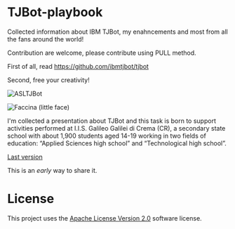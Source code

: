 # TJBot-playbook
Collected information about IBM TJBot, my enahncements and most from all the fans around the world!

Contribution are welcome, please contribute using PULL method.

First of all, read https://github.com/ibmtjbot/tjbot

Second, free your creativity!

![ASLTJBot](/Images/ASLTJBot_2018_two_arms.gif)

![Faccina (little face)](/Images/Faccina.jpg)

I'm collected a presentation about TJBot and this task is  born to support activities performed at I.I.S. Galileo Galilei di Crema (CR), a secondary state school with about 1,900 students aged 14-19 working in two fields of education: “Applied Sciences high school” and “Technological high school”.

[Last version](ASL%20-%20TJBot%20playground%20v0.5.20180618.pptx)

This is an *early* way to share it.

# License  
This project uses the [Apache License Version 2.0](LICENSE) software license.  
